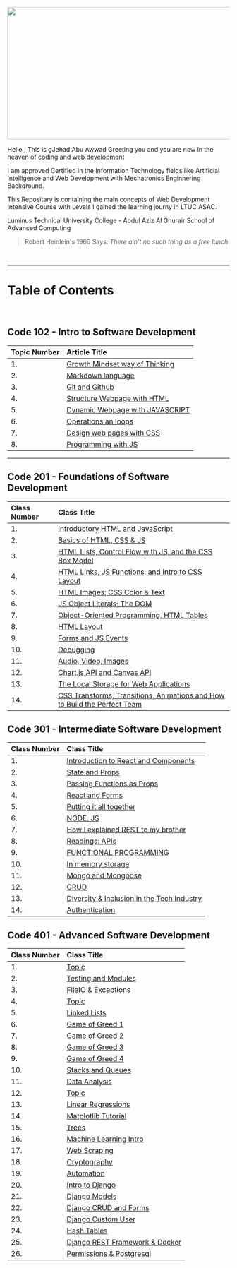 <title>Jehad Abu Awwad Reading Notes</title>

<p align="center">
  <img width="600" height="300" src="https://jehadabuawwad.github.io/reading-notes/images/LOGO.png">
</p>

Hello , This is gJehad Abu Awwad Greeting you and you are now in the heaven of coding and web development  

I am approved Certified in the Information Technology fields like Artificial Intelligence and Web Development with Mechatronics Enginnering Background.

This Repositary is containing the main concepts of Web Development Intensive Course with Levels I gained the learning journy in LTUC ASAC.

Luminus Technical University College - Abdul Aziz Al Ghurair School of Advanced Computing

> Robert Heinlein's 1966 Says: *There ain't no such thing as a free lunch* 

<br>

___

# **Table of Contents**

<br>

## **Code 102 - Intro to Software Development**

| Topic Number       | Article Title     | 
| :----------------  | :---------------- | 
|  1. | [Growth Mindset way of Thinking](https://jehadabuawwad.github.io/reading-notes/Code101-102/Lab01b)   |
|  2. | [Markdown language](https://jehadabuawwad.github.io/reading-notes/Code101-102/read01)                 |
| 3.  | [Git and Github](https://jehadabuawwad.github.io/reading-notes/Code101-102/read02)                 |
| 4.  | [Structure Webpage with HTML](https://jehadabuawwad.github.io/reading-notes/Code101-102/read03)   |
| 5.  | [Dynamic Webpage with JAVASCRIPT](https://jehadabuawwad.github.io/reading-notes/Code101-102/read04)   |
| 6.  | [Operations an loops](https://jehadabuawwad.github.io/reading-notes/Code101-102/read05)                 |
| 7.  | [Design web pages with CSS](https://jehadabuawwad.github.io/reading-notes/Code101-102/read06)   |
| 8.  | [Programming with JS](https://jehadabuawwad.github.io/reading-notes/Code101-102/read07)                 |

___

## **Code 201 - Foundations of Software Development**

| Class Number       | Class Title     | 
| :----------------  | :---------------- | 
| 1.  | [Introductory HTML and JavaScript](https://jehadabuawwad.github.io/reading-notes/Code201/class-01)  |
| 2.  | [Basics of HTML, CSS & JS](https://jehadabuawwad.github.io/reading-notes/Code201/class-02)  |
| 3.  | [HTML Lists, Control Flow with JS, and the CSS Box Model](https://jehadabuawwad.github.io/reading-notes/Code201/class-03)  |
| 4.  | [HTML Links, JS Functions, and Intro to CSS Layout](https://jehadabuawwad.github.io/reading-notes/Code201/class-04)  |
| 5.  | [HTML Images; CSS Color & Text](https://jehadabuawwad.github.io/reading-notes/Code201/class-05)  |
| 6.  | [ JS Object Literals; The DOM](https://jehadabuawwad.github.io/reading-notes/Code201/class-06)  |
| 7.  | [Object-Oriented Programming, HTML Tables](https://jehadabuawwad.github.io/reading-notes/Code201/class-07)  |\
| 8.  | [HTML Layout](https://jehadabuawwad.github.io/reading-notes/Code201/class-08)  |
| 9.  | [Forms and JS Events](https://jehadabuawwad.github.io/reading-notes/Code201/class-09)  |
| 10.  | [Debugging](https://jehadabuawwad.github.io/reading-notes/Code201/class-10)  |
| 11.  | [Audio, Video, Images](https://jehadabuawwad.github.io/reading-notes/Code201/class-11)  |
| 12.  | [Chart.js API and Canvas API](https://jehadabuawwad.github.io/reading-notes/Code201/class-12)  |
| 13.  | [The Local Storage for Web Applications](https://jehadabuawwad.github.io/reading-notes/Code201/class-13)  |
| 14.  | [CSS Transforms, Transitions, Animations and How to Build the Perfect Team](https://jehadabuawwad.github.io/reading-notes/Code201/class-14)  |

## **Code 301 - Intermediate Software Development**

| Class Number       | Class Title     | 
| :----------------  | :---------------- | 
| 1.  | [Introduction to React and Components](https://jehadabuawwad.github.io/reading-notes/Code301/class-01)  |
| 2.  | [State and Props](https://jehadabuawwad.github.io/reading-notes/Code301/class-02)  |
| 3.  | [Passing Functions as Props](https://jehadabuawwad.github.io/reading-notes/Code301/class-03)  |
| 4.  | [React and Forms](https://jehadabuawwad.github.io/reading-notes/Code301/class-04)  |
| 5.  | [Putting it all together](https://jehadabuawwad.github.io/reading-notes/Code301/class-05)  |
| 6.  | [NODE. JS](https://jehadabuawwad.github.io/reading-notes/Code301/class-06)  |
| 7.  | [How I explained REST to my brother](https://jehadabuawwad.github.io/reading-notes/Code301/class-07)  |
| 8.  | [Readings: APIs](https://jehadabuawwad.github.io/reading-notes/Code301/class-08)  |
| 9.  | [FUNCTIONAL PROGRAMMING](https://jehadabuawwad.github.io/reading-notes/Code301/class-09)  |
| 10.  | [ In memory storage](https://jehadabuawwad.github.io/reading-notes/Code301/class-10)  |
| 11.  | [ Mongo and Mongoose](https://jehadabuawwad.github.io/reading-notes/Code301/class-11)  |
| 12.  | [ CRUD](https://jehadabuawwad.github.io/reading-notes/Code301/class-12)  |
| 13.  | [Diversity & Inclusion in the Tech Industry](https://jehadabuawwad.github.io/reading-notes/Code301/class-13)  |
| 14.  | [Authentication](https://jehadabuawwad.github.io/reading-notes/Code301/class-14)  |

## **Code 401 - Advanced Software Development**

| Class Number       | Class Title     | 
| :----------------  | :---------------- | 
| 1.  | [Topic](https://jehadabuawwad.github.io/reading-notes/Code401/class-01)  |
| 2.  | [Testing and Modules](https://jehadabuawwad.github.io/reading-notes/Code401/class-02)  |
| 3.  | [FileIO & Exceptions](https://jehadabuawwad.github.io/reading-notes/Code401/class-03)  |
| 4.  | [Topic](https://jehadabuawwad.github.io/reading-notes/Code401/class-04)  |
| 5.  | [Linked Lists](https://jehadabuawwad.github.io/reading-notes/Code401/class-05)  |
| 6.  | [Game of Greed 1](https://jehadabuawwad.github.io/reading-notes/Code401/class-06)  |
| 7.  | [Game of Greed 2](https://jehadabuawwad.github.io/reading-notes/Code401/class-07)  |
| 8.  | [Game of Greed 3](https://jehadabuawwad.github.io/reading-notes/Code401/class-08)  |
| 9.  | [Game of Greed 4](https://jehadabuawwad.github.io/reading-notes/Code401/class-09)  |
| 10.  | [Stacks and Queues](https://jehadabuawwad.github.io/reading-notes/Code401/class-10)  |
| 11.  | [Data Analysis](https://jehadabuawwad.github.io/reading-notes/Code401/class-11)  |
| 12.  | [Topic](https://jehadabuawwad.github.io/reading-notes/Code401/class-12)  |
| 13.  | [Linear Regressions](https://jehadabuawwad.github.io/reading-notes/Code401/class-13)  |
| 14.  | [Matplotlib Tutorial](https://jehadabuawwad.github.io/reading-notes/Code401/class-14)  |
| 15.  | [Trees](https://jehadabuawwad.github.io/reading-notes/Code401/class-15)  |
| 16.  | [Machine Learning Intro](https://jehadabuawwad.github.io/reading-notes/Code401/class-16)  |
| 17.  | [Web Scraping](https://jehadabuawwad.github.io/reading-notes/Code401/class-17)  |
| 18.  | [Cryptography](https://jehadabuawwad.github.io/reading-notes/Code401/class-18)  |
| 19.  | [Automation](https://jehadabuawwad.github.io/reading-notes/Code401/class-19)  |
| 20.  | [Intro to Django](https://jehadabuawwad.github.io/reading-notes/Code401/class-26)  |
| 21.  | [Django Models](https://jehadabuawwad.github.io/reading-notes/Code401/class-27)  |
| 22.  | [Django CRUD and Forms](https://jehadabuawwad.github.io/reading-notes/Code401/class-28)  |
| 23.  | [Django Custom User](https://jehadabuawwad.github.io/reading-notes/Code401/class-29)  |
| 24.  | [Hash Tables](https://jehadabuawwad.github.io/reading-notes/Code401/class-30)  |
| 25.  | [Django REST Framework & Docker](https://jehadabuawwad.github.io/reading-notes/Code401/class-31)  |
| 26.  | [Permissions & Postgresql](https://jehadabuawwad.github.io/reading-notes/Code401/class-32)  |








